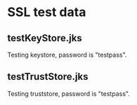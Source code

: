 SSL test data
===================

testKeyStore.jks
---
Testing keystore, password is "testpass".

testTrustStore.jks
---
Testing truststore, password is "testpass".
